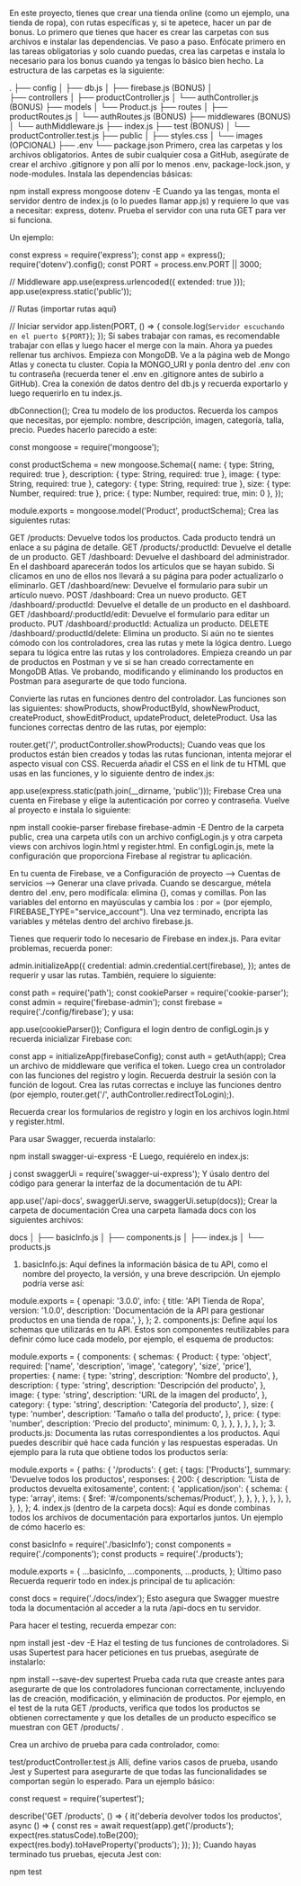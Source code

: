 En este proyecto, tienes que crear una tienda online (como un ejemplo, una tienda de ropa), con rutas específicas y, si te apetece, hacer un par de bonus.
Lo primero que tienes que hacer es crear las carpetas con sus archivos e instalar las dependencias. Ve paso a paso. Enfócate primero en las tareas obligatorias y solo cuando puedas, crea las carpetas e instala lo necesario para los bonus cuando ya tengas lo básico bien hecho.
La estructura de las carpetas es la siguiente:

.
├── config
│   ├── db.js
│   ├── firebase.js (BONUS)
│   
├── controllers
│   ├── productController.js
│   └── authController.js (BONUS)
├── models
│   └── Product.js
├── routes
│   ├── productRoutes.js
│   └── authRoutes.js (BONUS)
├── middlewares (BONUS)
│   └── authMiddleware.js
├── index.js
├── test (BONUS)
│   └── productController.test.js
├── public
│   ├── styles.css
│   └── images (OPCIONAL)
├── .env
└── package.json
Primero, crea las carpetas y los archivos obligatorios. Antes de subir cualquier cosa a GitHub, asegúrate de crear el archivo .gitignore y pon allí por lo menos .env, package-lock.json, y node-modules.
Instala las dependencias básicas:

npm install express mongoose dotenv -E
Cuando ya las tengas, monta el servidor dentro de index.js (o lo puedes llamar app.js) y requiere lo que vas a necesitar: express, dotenv.
Prueba el servidor con una ruta GET para ver si funciona.

Un ejemplo:

const express = require('express');
const app = express();
require('dotenv').config();
const PORT = process.env.PORT || 3000;

// Middleware
app.use(express.urlencoded({ extended: true }));
app.use(express.static('public'));

// Rutas (importar rutas aquí)

// Iniciar servidor
app.listen(PORT, () => {
  console.log(`Servidor escuchando en el puerto ${PORT}`);
});
Si sabes trabajar con ramas, es recomendable trabajar con ellas y luego hacer el merge con la main.
Ahora ya puedes rellenar tus archivos. Empieza con MongoDB. Ve a la página web de Mongo Atlas y conecta tu cluster. Copia la MONGO_URI y ponla dentro del .env con tu contraseña (recuerda tener el .env en .gitignore antes de subirlo a GitHub).
Crea la conexión de datos dentro del db.js y recuerda exportarlo y luego requerirlo en tu index.js.

dbConnection();
Crea tu modelo de los productos. Recuerda los campos que necesitas, por ejemplo: nombre, descripción, imagen, categoría, talla, precio.
Puedes hacerlo parecido a este:

const mongoose = require('mongoose');

const productSchema = new mongoose.Schema({
  name: { type: String, required: true },
  description: { type: String, required: true },
  image: { type: String, required: true },
  category: { type: String, required: true },
  size: { type: Number, required: true },
  price: { type: Number, required: true, min: 0 },
});

module.exports = mongoose.model('Product', productSchema);
Crea las siguientes rutas:

GET /products: Devuelve todos los productos. Cada producto tendrá un enlace a su página de detalle.
GET /products/:productId: Devuelve el detalle de un producto.
GET /dashboard: Devuelve el dashboard del administrador. En el dashboard aparecerán todos los artículos que se hayan subido. Si clicamos en uno de ellos nos llevará a su página para poder actualizarlo o eliminarlo.
GET /dashboard/new: Devuelve el formulario para subir un artículo nuevo.
POST /dashboard: Crea un nuevo producto.
GET /dashboard/:productId: Devuelve el detalle de un producto en el dashboard.
GET /dashboard/:productId/edit: Devuelve el formulario para editar un producto.
PUT /dashboard/:productId: Actualiza un producto.
DELETE /dashboard/:productId/delete: Elimina un producto.
Si aún no te sientes cómodo con los controladores, crea las rutas y mete la lógica dentro. Luego separa tu lógica entre las rutas y los controladores. Empieza creando un par de productos en Postman y ve si se han creado correctamente en MongoDB Atlas. Ve probando, modificando y eliminando los productos en Postman para asegurarte de que todo funciona.

Convierte las rutas en funciones dentro del controlador. Las funciones son las siguientes: showProducts, showProductById, showNewProduct, createProduct, showEditProduct, updateProduct, deleteProduct. Usa las funciones correctas dentro de las rutas, por ejemplo:

router.get('/', productController.showProducts);
Cuando veas que los productos están bien creados y todas las rutas funcionan, intenta mejorar el aspecto visual con CSS.
Recuerda añadir el CSS en el link de tu HTML que usas en las funciones, y lo siguiente dentro de index.js:


app.use(express.static(path.join(__dirname, 'public')));
Firebase
Crea una cuenta en Firebase y elige la autenticación por correo y contraseña.
Vuelve al proyecto e instala lo siguiente:


npm install cookie-parser firebase firebase-admin -E
Dentro de la carpeta public, crea una carpeta utils con un archivo configLogin.js y otra carpeta views con archivos login.html y register.html. En configLogin.js, mete la configuración que proporciona Firebase al registrar tu aplicación.

En tu cuenta de Firebase, ve a Configuración de proyecto --> Cuentas de servicios --> Generar una clave privada. Cuando se descargue, métela dentro del .env, pero modifícala: elimina {}, comas y comillas. Pon las variables del entorno en mayúsculas y cambia los : por = (por ejemplo, FIREBASE_TYPE="service_account").
Una vez terminado, encripta las variables y mételas dentro del archivo firebase.js.

Tienes que requerir todo lo necesario de Firebase en index.js. Para evitar problemas, recuerda poner:

admin.initializeApp({
  credential: admin.credential.cert(firebase),
});
antes de requerir y usar las rutas. También, requiere lo siguiente:

const path = require('path');
const cookieParser = require('cookie-parser');
const admin = require('firebase-admin');
const firebase = require('./config/firebase');
y usa:

app.use(cookieParser());
Configura el login dentro de configLogin.js y recuerda inicializar Firebase con:

const app = initializeApp(firebaseConfig);
const auth = getAuth(app);
Crea un archivo de middleware que verifica el token. Luego crea un controlador con las funciones del registro y login. Recuerda destruir la sesión con la función de logout. Crea las rutas correctas e incluye las funciones dentro (por ejemplo, router.get('/', authController.redirectToLogin);).

Recuerda crear los formularios de registro y login en los archivos login.html y register.html.

Para usar Swagger, recuerda instalarlo:


npm install swagger-ui-express -E
Luego, requiérelo en index.js:

j
const swaggerUi = require('swagger-ui-express');
Y úsalo dentro del código para generar la interfaz de la documentación de tu API:

app.use('/api-docs', swaggerUi.serve, swaggerUi.setup(docs));
Crear la carpeta de documentación
Crea una carpeta llamada docs con los siguientes archivos:


docs
│   ├── basicInfo.js
│   ├── components.js
│   ├── index.js
│   └── products.js
1. basicInfo.js:
Aquí defines la información básica de tu API, como el nombre del proyecto, la versión, y una breve descripción. Un ejemplo podría verse así:


module.exports = {
  openapi: '3.0.0',
  info: {
    title: 'API Tienda de Ropa',
    version: '1.0.0',
    description: 'Documentación de la API para gestionar productos en una tienda de ropa.',
  },
};
2. components.js:
Define aquí los schemas que utilizarás en tu API. Estos son componentes reutilizables para definir cómo luce cada modelo, por ejemplo, el esquema de productos:


module.exports = {
  components: {
    schemas: {
      Product: {
        type: 'object',
        required: ['name', 'description', 'image', 'category', 'size', 'price'],
        properties: {
          name: {
            type: 'string',
            description: 'Nombre del producto',
          },
          description: {
            type: 'string',
            description: 'Descripción del producto',
          },
          image: {
            type: 'string',
            description: 'URL de la imagen del producto',
          },
          category: {
            type: 'string',
            description: 'Categoría del producto',
          },
          size: {
            type: 'number',
            description: 'Tamaño o talla del producto',
          },
          price: {
            type: 'number',
            description: 'Precio del producto',
            minimum: 0,
          },
        },
      },
    },
  },
};
3. products.js:
Documenta las rutas correspondientes a los productos. Aquí puedes describir qué hace cada función y las respuestas esperadas. Un ejemplo para la ruta que obtiene todos los productos sería:


module.exports = {
  paths: {
    '/products': {
      get: {
        tags: ['Products'],
        summary: 'Devuelve todos los productos',
        responses: {
          200: {
            description: 'Lista de productos devuelta exitosamente',
            content: {
              'application/json': {
                schema: {
                  type: 'array',
                  items: {
                    $ref: '#/components/schemas/Product',
                  },
                },
              },
            },
          },
        },
      },
    },
  },
};
4. index.js (dentro de la carpeta docs):
Aquí es donde combinas todos los archivos de documentación para exportarlos juntos. Un ejemplo de cómo hacerlo es:


const basicInfo = require('./basicInfo');
const components = require('./components');
const products = require('./products');

module.exports = {
  ...basicInfo,
  ...components,
  ...products,
};
Último paso
Recuerda requerir todo en index.js principal de tu aplicación:


const docs = require('./docs/index');
Esto asegura que Swagger muestre toda la documentación al acceder a la ruta /api-docs en tu servidor.


Para hacer el testing, recuerda empezar con:


npm install jest -dev -E
Haz el testing de tus funciones de controladores. Si usas Supertest para hacer peticiones en tus pruebas, asegúrate de instalarlo:


npm install --save-dev supertest
Prueba cada ruta que creaste antes para asegurarte de que los controladores funcionan correctamente, incluyendo las de creación, modificación, y eliminación de productos. Por ejemplo, en el test de la ruta GET /products, verifica que todos los productos se obtienen correctamente y que los detalles de un producto específico se muestran con GET /products/
.

Crea un archivo de prueba para cada controlador, como:


test/productController.test.js
Allí, define varios casos de prueba, usando Jest y Supertest para asegurarte de que todas las funcionalidades se comportan según lo esperado. Para un ejemplo básico:


const request = require('supertest');

describe('GET /products', () => {
  it('debería devolver todos los productos', async () => {
    const res = await request(app).get('/products');
    expect(res.statusCode).toBe(200);
    expect(res.body).toHaveProperty('products');
  });
});
Cuando hayas terminado tus pruebas, ejecuta Jest con:

npm test